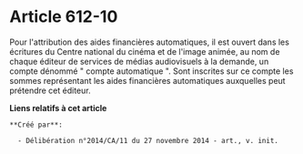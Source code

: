 # Article 612-10

Pour l'attribution des aides financières automatiques, il est ouvert dans les écritures du Centre national du cinéma et de
l'image animée, au nom de chaque éditeur de services de médias audiovisuels à la demande, un compte dénommé " compte
automatique ". Sont inscrites sur ce compte les sommes représentant les aides financières automatiques auxquelles peut
prétendre cet éditeur.

**Liens relatifs à cet article**

	**Créé par**:

	  - Délibération n°2014/CA/11 du 27 novembre 2014 - art., v. init.

